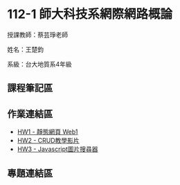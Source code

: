 # 112-1 師大科技系網際網路概論

授課教師：蔡芸琤老師

姓名：王楚鈞

系級：台大地質系4年級

## 課程筆記區

## 作業連結區
*  [HW1 - 靜態網頁 Web1](https://chujun726.github.io/)
*  [HW2 - CRUD教學影片](https://youtu.be/cQrZuCQR0II)
*  [HW3 - Javascript圖片搜尋器](https://chujun726.github.io/web/HW3/image-search-app/image_search.html)

## 專題連結區


